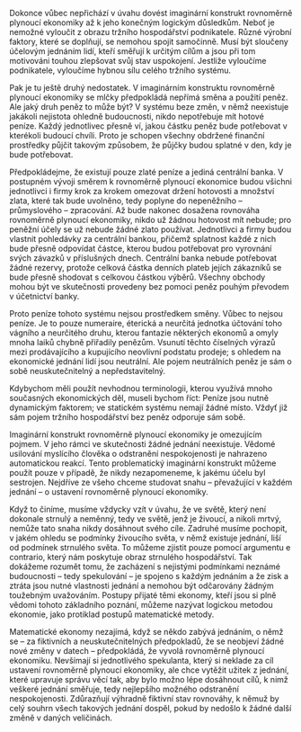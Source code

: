 Dokonce vůbec nepřichází v úvahu dovést imaginární konstrukt rovnoměrně plynoucí ekonomiky až k jeho konečným logickým důsledkům. Neboť je nemožné vyloučit z obrazu tržního hospodářství podnikatele. Různé výrobní faktory, které se doplňují, se nemohou spojit samočinně. Musí být sloučeny účelovým jednáním lidí, kteří směřují k určitým cílům a jsou při tom motivováni touhou zlepšovat svůj stav uspokojení. Jestliže vyloučíme podnikatele, vyloučíme hybnou sílu celého tržního systému.

Pak je tu ještě druhý nedostatek. V imaginárním konstruktu rovnoměrně plynoucí ekonomiky se mlčky předpokládá nepřímá směna a použití peněz. Ale jaký druh peněz to může být? V systému beze změn, v němž neexistuje jakákoli nejistota ohledně budoucnosti, nikdo nepotřebuje mít hotové peníze. Každý jednotlivec přesně ví, jakou částku peněz bude potřebovat v kterékoli budoucí chvíli. Proto je schopen všechny obdržené finanční prostředky půjčit takovým způsobem, že půjčky budou splatné v den, kdy je bude potřebovat.

Předpokládejme, že existují pouze zlaté peníze a jediná centrální banka. V postupném vývoji směrem k rovnoměrně plynoucí ekonomice budou všichni jednotlivci i firmy krok za krokem omezovat držení hotovosti a množství zlata, které tak bude uvolněno, tedy poplyne do nepeněžního – průmyslového – zpracování. Až bude nakonec dosažena rovnováha rovnoměrně plynoucí ekonomiky, nikdo už žádnou hotovost mít nebude; pro peněžní účely se už nebude žádné zlato používat. Jednotlivci a firmy budou vlastnit pohledávky za centrální bankou, přičemž splatnost každé z nich bude přesně odpovídat částce, kterou budou potřebovat pro vyrovnání svých závazků v příslušných dnech. Centrální banka nebude potřebovat žádné rezervy, protože celková částka denních plateb jejích zákazníků se bude přesně shodovat s celkovou částkou výběrů. Všechny obchody mohou být ve skutečnosti provedeny bez pomoci peněz pouhým převodem v účetnictví banky.

Proto peníze tohoto systému nejsou prostředkem směny. Vůbec to nejsou peníze. Je to pouze numeraire, éterická a neurčitá jednotka účtování toho vágního a neurčitého druhu, kterou fantazie některých ekonomů a omyly mnoha laiků chybně přiřadily penězům. Vsunutí těchto číselných výrazů mezi prodávajícího a kupujícího neovlivní podstatu prodeje; s ohledem na ekonomické jednání lidí jsou neutrální. Ale pojem neutrálních peněz je sám o sobě neuskutečnitelný a nepředstavitelný.

Kdybychom měli použít nevhodnou terminologii, kterou využívá mnoho současných ekonomických děl, museli bychom říct: Peníze jsou nutně dynamickým faktorem; ve statickém systému nemají žádné místo. Vždyť již sám pojem tržního hospodářství bez peněz odporuje sám sobě.

Imaginární konstrukt rovnoměrně plynoucí ekonomiky je omezujícím pojmem. V jeho rámci ve skutečnosti žádné jednání neexistuje. Vědomé usilování myslícího člověka o odstranění nespokojenosti je nahrazeno automatickou reakcí. Tento problematický imaginární konstrukt můžeme použít pouze v případě, že nikdy nezapomeneme, k jakému účelu byl sestrojen. Nejdříve ze všeho chceme studovat snahu – převažující v každém jednání – o ustavení rovnoměrně plynoucí ekonomiky.

Když to činíme, musíme vždycky vzít v úvahu, že ve světě, který není dokonale strnulý a neměnný, tedy ve světě, jenž je živoucí, a nikoli mrtvý, nemůže tato snaha nikdy dosáhnout svého cíle. Zadruhé musíme pochopit, v jakém ohledu se podmínky živoucího světa, v němž existuje jednání, liší od podmínek strnulého světa. To můžeme zjistit pouze pomocí argumentu e contrario, který nám poskytuje obraz strnulého hospodářství. Tak dokážeme rozumět tomu, že zacházení s nejistými podmínkami neznámé budoucnosti – tedy spekulování – je spojeno s každým jednáním a že zisk a ztráta jsou nutné vlastnosti jednání a nemohou být odčarovány žádným toužebným uvažováním. Postupy přijaté těmi ekonomy, kteří jsou si plně vědomi tohoto základního poznání, můžeme nazývat logickou metodou ekonomie, jako protiklad postupů matematické metody.

Matematické ekonomy nezajímá, když se někdo zabývá jednáním, o němž se – za fiktivních a neuskutečnitelných předpokladů, že se neobjeví žádné nové změny v datech – předpokládá, že vyvolá rovnoměrně plynoucí ekonomiku. Nevšímají si jednotlivého spekulanta, který si neklade za cíl ustavení rovnoměrně plynoucí ekonomiky, ale chce vytěžit užitek z jednání, které upravuje správu věcí tak, aby bylo možno lépe dosáhnout cílů, k nimž veškeré jednání směřuje, tedy nejlepšího možného odstranění nespokojenosti. Zdůrazňují výhradně fiktivní stav rovnováhy, k němuž by celý souhrn všech takových jednání dospěl, pokud by nedošlo k žádné další změně v daných veličinách.